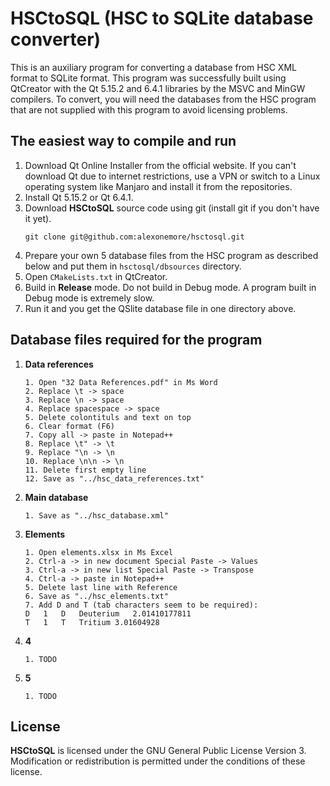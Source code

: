# __HSCtoSQL__ (HSC to SQLite database converter)

This is an auxiliary program for converting a database from HSC XML format to SQLite format. 
This program was successfully built using QtCreator with the Qt 5.15.2 and 6.4.1 libraries by the MSVC and MinGW compilers.
To convert, you will need the databases from the HSC program that are not supplied with this program to avoid licensing problems.

## The easiest way to compile and run

1. Download Qt Online Installer from the official website. If you can't download Qt due to internet restrictions, use a VPN or switch to a Linux operating system like Manjaro and install it from the repositories.
2. Install Qt 5.15.2 or Qt 6.4.1.
3. Download __HSCtoSQL__ source code using git (install git if you don't have it yet).
	```shell
	git clone git@github.com:alexonemore/hsctosql.git
	```
4. Prepare your own 5 database files from the HSC program as described below and put them in `hsctosql/dbsources` directory.
5. Open `CMakeLists.txt` in QtCreator.
6. Build in __Release__ mode. Do not build in Debug mode. A program built in Debug mode is extremely slow.
7. Run it and you get the QSlite database file in one directory above.

## Database files required for the program

1. __Data references__

	```
	1. Open "32 Data References.pdf" in Ms Word
	2. Replace \t -> space
	3. Replace \n -> space
	4. Replace spacespace -> space
	5. Delete colontituls and text on top
	6. Clear format (F6)
	7. Copy all -> paste in Notepad++
	8. Replace \t" -> \t
	9. Replace "\n -> \n
	10. Replace \n\n -> \n
	11. Delete first empty line
	12. Save as "../hsc_data_references.txt"
	```

2. __Main database__

	```
	1. Save as "../hsc_database.xml"
	```

3. __Elements__

	```
	1. Open elements.xlsx in Ms Excel
	2. Ctrl-a -> in new document Special Paste -> Values
	3. Ctrl-a -> in new list Special Paste -> Transpose
	4. Ctrl-a -> paste in Notepad++
	5. Delete last line with Reference
	6. Save as "../hsc_elements.txt"
	7. Add D and T (tab characters seem to be required):
	D	1	D	Deuterium	2.01410177811																																																									
	T	1	T	Tritium	3.01604928																																																									

	```

4. __4__

	```
	1. TODO
	```

5. __5__

	```
	1. TODO
	```

## License

__HSCtoSQL__ is licensed under the GNU General Public License Version 3.
Modification or redistribution is permitted under the conditions of these license.

